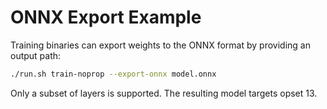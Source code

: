 # ONNX Export Example

Training binaries can export weights to the ONNX format by providing an
output path:

```bash
./run.sh train-noprop --export-onnx model.onnx
```

Only a subset of layers is supported. The resulting model targets opset 13.
